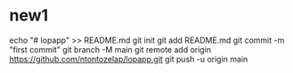 # new1
echo "# lopapp" >> README.md
git init
git add README.md
git commit -m "first commit"
git branch -M main
git remote add origin https://github.com/ntontozelap/lopapp.git
git push -u origin main
